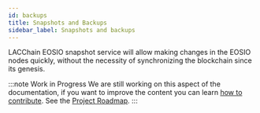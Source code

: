 ```yaml
---
id: backups
title: Snapshots and Backups
sidebar_label: Snapshots and backups
---
```


LACChain EOSIO snapshot service will allow making changes in the EOSIO nodes quickly, without the necessity of synchronizing the blockchain since its genesis.

:::note Work in Progress
We are still working on this aspect of the documentation, if you want to improve the content you can learn [how to contribute](../guides/contribute). See the [Project Roadmap](../roadmap).
:::